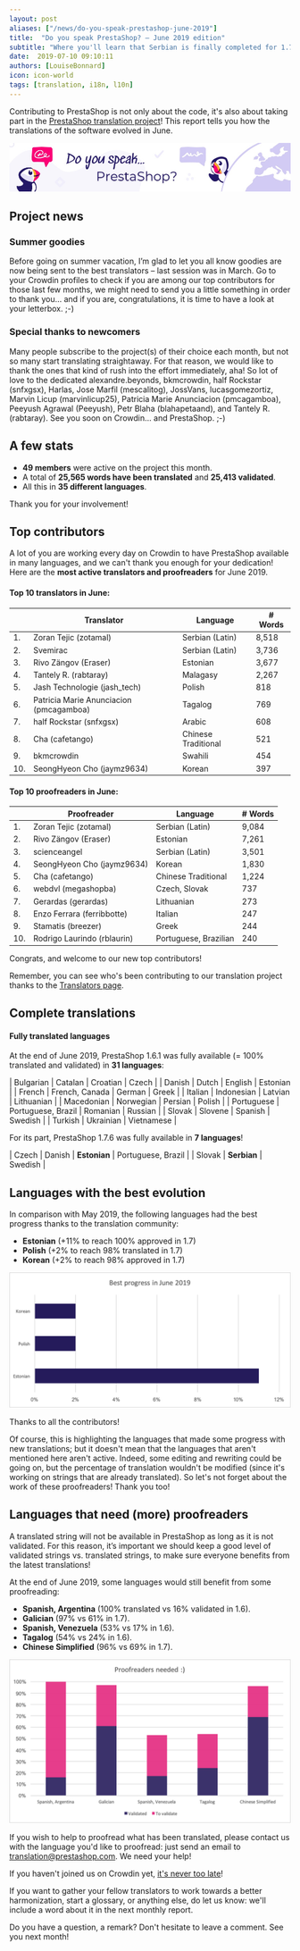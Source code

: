 ```yaml
---
layout: post
aliases: ["/news/do-you-speak-prestashop-june-2019"]
title:  "Do you speak PrestaShop? – June 2019 edition"
subtitle: "Where you'll learn that Serbian is finally completed for 1.7.6"
date:  2019-07-10 09:10:11
authors: [LouiseBonnard]
icon: icon-world
tags: [translation, i18n, l10n]
---
```


Contributing to PrestaShop is not only about the code, it's also about taking part in the [PrestaShop translation project](https://crowdin.com/project/prestashop-official)! This report tells you how the translations of the software evolved in June.

![Crowdin Monthly banner](/assets/images/2019/01/Build-Crowdin-banner.jpg)

## Project news


### Summer goodies

Before going on summer vacation, I’m glad to let you all know goodies are now being sent to the best translators – last session was in March. Go to your Crowdin profiles to check if you are among our top contributors for those last few months, we might need to send you a little something in order to thank you… and if you are, congratulations, it is time to have a look at your letterbox. ;-)


### Special thanks to newcomers

Many people subscribe to the project(s) of their choice each month, but not so many start translating straightaway. For that reason, we would like to thank the ones that kind of rush into the effort immediately, aha! So lot of love to the dedicated alexandre.beyonds, bkmcrowdin, half Rockstar (snfxgsx), Harlas, Jose Marfil (mescalitog), JossVans, lucasgomezortiz, Marvin Licup (marvinlicup25), Patricia Marie Anunciacion (pmcagamboa), Peeyush Agrawal (Peeyush), Petr Blaha (blahapetaand), and Tantely R. (rabtaray). See you soon on Crowdin… and PrestaShop. ;-)


## A few stats
 
* **49 members** were active on the project this month.
* A total of **25,565 words have been translated** and **25,413 validated**.
* All this in **35 different languages**.
 
Thank you for your involvement!
 

## Top contributors
 
A lot of you are working every day on Crowdin to have PrestaShop available in many languages, and we can't thank you enough for your dedication! Here are the **most active translators and proofreaders** for June 2019.
 
#### Top 10 translators in June:
 
| |Translator | Language | # Words
|-|---------- | -------- | ----------------
 1. | Zoran Tejic (zotamal) | Serbian (Latin) | 8,518
 2. | Svemirac | Serbian (Latin) | 3,736
 3. | Rivo Zängov (Eraser) | Estonian | 3,677
 4. | Tantely R. (rabtaray) | Malagasy | 2,267
 5. | Jash Technologie (jash_tech) | Polish | 818
 6. | Patricia Marie Anunciacion (pmcagamboa) | Tagalog | 769
 7. | half Rockstar (snfxgsx) | Arabic | 608
 8. | Cha (cafetango) | Chinese Traditional | 521
 9. | bkmcrowdin | Swahili | 454
10. | SeongHyeon Cho (jaymz9634) | Korean | 397
 
 
#### Top 10 proofreaders in June:
 
| | Proofreader | Language | # Words
|-| ---------- | -------- | ----------------
 1. | Zoran Tejic (zotamal) | Serbian (Latin) | 9,084
 2. | Rivo Zängov (Eraser) | Estonian | 7,261
 3. | scienceangel | Serbian (Latin) | 3,501
 4. | SeongHyeon Cho (jaymz9634) | Korean | 1,830
 5. | Cha (cafetango) | Chinese Traditional | 1,224
 6. | webdvl (megashopba) | Czech, Slovak | 737
 7. | Gerardas (gerardas) | Lithuanian | 273
 8. | Enzo Ferrara (ferribbotte) | Italian | 247
 9. | Stamatis (breezer) | Greek | 244
10. | Rodrigo Laurindo (rblaurin) | Portuguese, Brazilian | 240

Congrats, and welcome to our new top contributors!
 
Remember, you can see who's been contributing to our translation project thanks to the [Translators page](http://translators.prestashop.com/).
 
 
## Complete translations
 
#### Fully translated languages
 
At the end of June 2019, PrestaShop 1.6.1 was fully available (= 100% translated and validated) in **31 languages**:
 
| Bulgarian | Catalan | Croatian | Czech |
| Danish | Dutch | English | Estonian |
| French | French, Canada | German | Greek |
| Italian | Indonesian | Latvian | Lithuanian |
| Macedonian | Norwegian | Persian | Polish |
| Portuguese | Portuguese, Brazil | Romanian | Russian |
| Slovak | Slovene | Spanish | Swedish |
| Turkish | Ukrainian | Vietnamese |
 
For its part, PrestaShop 1.7.6 was fully available in **7 languages**!
 
| Czech | Danish | **Estonian** | Portuguese, Brazil |
| Slovak | **Serbian** | Swedish |

 
## Languages with the best evolution
 
In comparison with May 2019, the following languages had the best progress thanks to the translation community:
 
* **Estonian** (+11% to reach 100% approved in 1.7)
* **Polish** (+2% to reach 98% translated in 1.7)
* **Korean** (+2% to reach 98% approved in 1.7)
 
![Best translation progress for June 2019](/assets/images/2019/07/Build-Crowdin-progress-June19.png)
 
Thanks to all the contributors!
 
Of course, this is highlighting the languages that made some progress with new translations; but it doesn't mean that the languages that aren't mentioned here aren't active. Indeed, some editing and rewriting could be going on, but the percentage of translation wouldn't be modified (since it's working on strings that are already translated). So let's not forget about the work of these proofreaders! Thank you too!
 
 
## Languages that need (more) proofreaders
 
A translated string will not be available in PrestaShop as long as it is not validated. For this reason, it’s important we should keep a good level of validated strings vs. translated strings, to make sure everyone benefits from the latest translations!
 
At the end of June 2019, some languages would still benefit from some proofreading:
 
* **Spanish, Argentina** (100% translated vs 16% validated in 1.6).
* **Galician** (97% vs 61% in 1.7).
* **Spanish, Venezuela** (53% vs 17% in 1.6).
* **Tagalog** (54% vs 24% in 1.6).
* **Chinese Simplified** (96% vs 69% in 1.7).
 
![Languages that need proofreading](/assets/images/2019/07/Build-Crowdin-proofreading-June19.png)
 
If you wish to help to proofread what has been translated, please contact us with the language you'd like to proofread: just send an email to translation@prestashop.com. We need your help! 
 
If you haven't joined us on Crowdin yet, [it's never too late](https://crowdin.com/project/prestashop-official)!
 
If you want to gather your fellow translators to work towards a better harmonization, start a glossary, or anything else, do let us know: we'll include a word about it in the next monthly report.
 
Do you have a question, a remark? Don't hesitate to leave a comment. See you next month!
